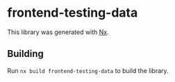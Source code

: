 # frontend-testing-data

This library was generated with [Nx](https://nx.dev).

## Building

Run `nx build frontend-testing-data` to build the library.
